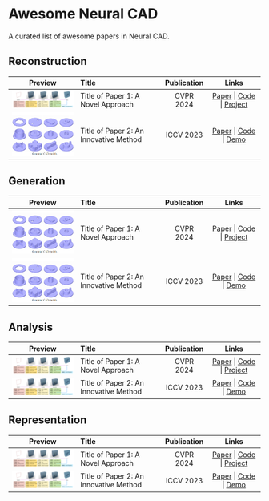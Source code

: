 # Awesome Neural CAD

A curated list of awesome papers in Neural CAD.


## Reconstruction

| Preview | Title | Publication | Links |
|:---:|:---|:---:|:---:|
| <img src="assets/img/1.jpg" width="200"> | Title of Paper 1: A Novel Approach | CVPR 2024 | [Paper](link) \| [Code](link) \| [Project](link) |
| <img src="assets/img/2.jpg" width="200"> | Title of Paper 2: An Innovative Method | ICCV 2023 | [Paper](link) \| [Code](link) \| [Demo](link) |

## Generation

| Preview | Title | Publication | Links |
|:---:|:---|:---:|:---:|
| <img src="assets/img/2.jpg" width="200"> | Title of Paper 1: A Novel Approach | CVPR 2024 | [Paper](link) \| [Code](link) \| [Project](link) |
| <img src="assets/img/2.jpg" width="200"> | Title of Paper 2: An Innovative Method | ICCV 2023 | [Paper](link) \| [Code](link) \| [Demo](link) |

## Analysis

| Preview | Title | Publication | Links |
|:---:|:---|:---:|:---:|
| <img src="assets/img/1.jpg" width="200"> | Title of Paper 1: A Novel Approach | CVPR 2024 | [Paper](link) \| [Code](link) \| [Project](link) |
| <img src="assets/img/1.jpg" width="200"> | Title of Paper 2: An Innovative Method | ICCV 2023 | [Paper](link) \| [Code](link) \| [Demo](link) |

## Representation

| Preview | Title | Publication | Links |
|:---:|:---|:---:|:---:|
| <img src="assets/img/1.jpg" width="200"> | Title of Paper 1: A Novel Approach | CVPR 2024 | [Paper](link) \| [Code](link) \| [Project](link) |
| <img src="assets/img/1.jpg" width="200"> | Title of Paper 2: An Innovative Method | ICCV 2023 | [Paper](link) \| [Code](link) \| [Demo](link) |


<!-- ## Table of Contents
- [Latest Papers](#latest-papers)
- [Classic Papers](#classic-papers)
- [Contributing](#contributing) -->


<!-- ## Classic Papers

| Preview | Title | Publication | Links |
|:---:|:---|:---:|:---:|
| <img src="assets/images/classic1.png" width="200"> | Title of Classic Paper 1 | SIGGRAPH 2019 | [Paper](link) \| [Project](link) |
| <img src="assets/images/classic2.png" width="200"> | Title of Classic Paper 2 | NeurIPS 2018 | [Paper](link) \| [Code](link) | -->

<!-- ## Contributing
Please feel free to send me [pull requests](link) to add links.

### Guidelines for contributing:
- Paper must be published in top-tier venues
- Add a representative image (resolution: 200x200px recommended)
- Follow the format: 
  - Title: Complete paper title
  - Publication: Conference/Journal name and year
  - Links: Official paper/code/project links

### Venue List
- CVPR, ICCV, ECCV
- SIGGRAPH, SIGGRAPH Asia
- NeurIPS, ICLR, ICML
- TPAMI, IJCV, TOG

### License
MIT License -->
